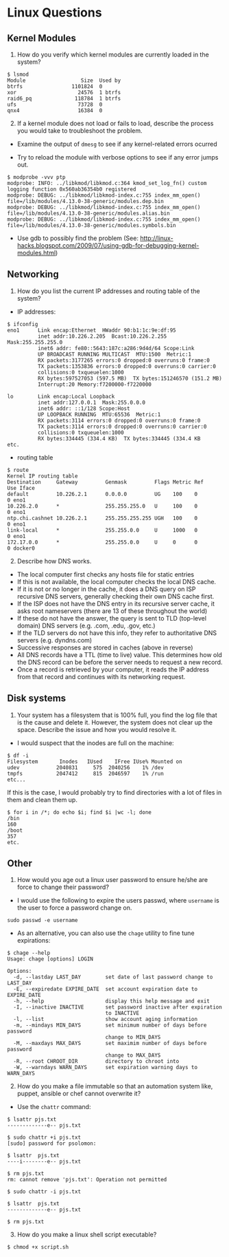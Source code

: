 
# Linux Questions

## Kernel Modules

1. How do you verify which kernel modules are currently loaded in the system?

```
$ lsmod
Module                  Size  Used by
btrfs                1101824  0
xor                    24576  1 btrfs
raid6_pq              118784  1 btrfs
ufs                    73728  0
qnx4                   16384  0
```

2. If a kernel module does not load or fails to load, describe the process you would take to
troubleshoot the problem.

* Examine the output of `dmesg` to see if any kernel-related errors ocurred

* Try to reload the module with verbose options to see if any error jumps out.

```
$ modprobe -vvv ptp
modprobe: INFO: ../libkmod/libkmod.c:364 kmod_set_log_fn() custom logging function 0x560ab36354b0 registered
modprobe: DEBUG: ../libkmod/libkmod-index.c:755 index_mm_open() file=/lib/modules/4.13.0-38-generic/modules.dep.bin
modprobe: DEBUG: ../libkmod/libkmod-index.c:755 index_mm_open() file=/lib/modules/4.13.0-38-generic/modules.alias.bin
modprobe: DEBUG: ../libkmod/libkmod-index.c:755 index_mm_open() file=/lib/modules/4.13.0-38-generic/modules.symbols.bin
```

* Use gdb to possibly find the problem (See: http://linux-hacks.blogspot.com/2009/07/using-gdb-for-debugging-kernel-modules.html)

## Networking

1. How do you list the current IP addresses and routing table of the system?

* IP addresses:

```
$ ifconfig
eno1      Link encap:Ethernet  HWaddr 90:b1:1c:9e:df:95
          inet addr:10.226.2.205  Bcast:10.226.2.255  Mask:255.255.255.0
          inet6 addr: fe80::5643:187c:a286:9d4d/64 Scope:Link
          UP BROADCAST RUNNING MULTICAST  MTU:1500  Metric:1
          RX packets:3177265 errors:0 dropped:0 overruns:0 frame:0
          TX packets:1353836 errors:0 dropped:0 overruns:0 carrier:0
          collisions:0 txqueuelen:1000
          RX bytes:597527053 (597.5 MB)  TX bytes:151246570 (151.2 MB)
          Interrupt:20 Memory:f7200000-f7220000

lo        Link encap:Local Loopback
          inet addr:127.0.0.1  Mask:255.0.0.0
          inet6 addr: ::1/128 Scope:Host
          UP LOOPBACK RUNNING  MTU:65536  Metric:1
          RX packets:3114 errors:0 dropped:0 overruns:0 frame:0
          TX packets:3114 errors:0 dropped:0 overruns:0 carrier:0
          collisions:0 txqueuelen:1000
          RX bytes:334445 (334.4 KB)  TX bytes:334445 (334.4 KB
etc.
```

* routing table

```
$ route
Kernel IP routing table
Destination     Gateway         Genmask         Flags Metric Ref    Use Iface
default         10.226.2.1      0.0.0.0         UG    100    0        0 eno1
10.226.2.0      *               255.255.255.0   U     100    0        0 eno1
ntp.chi.cashnet 10.226.2.1      255.255.255.255 UGH   100    0        0 eno1
link-local      *               255.255.0.0     U     1000   0        0 eno1
172.17.0.0      *               255.255.0.0     U     0      0        0 docker0
```

2. Describe how DNS works.

* The local computer first checks any hosts file for static entries
* If this is not available, the local computer checks the local DNS cache.
* If it is not or no longer in the cache, it does a DNS query on ISP recursive DNS servers, generally checking their own DNS cache first.
* If the ISP does not have the DNS entry in its recursive server cache, it asks root nameservers (there are 13 of these throughout the world)
* If these do not have the answer, the query is sent to TLD (top-level domain) DNS servers (e.g. .com, .edu, .gov, etc.)
* If the TLD servers do not have this info, they refer to authoritative DNS servers (e.g. dyndns.com)
* Successive responses are stored in caches (above in reverse)
* All DNS records have a TTL (time to live) value.  This determines how old the DNS record can be before the server needs to request a new record.
* Once a record is retrieved by your computer, it reads the IP address from that record and continues with its networking request.


## Disk systems

1. Your system has a filesystem that is 100% full, you find the log file that is the cause and delete it. However, the system does not clear up the space. Describe the issue and how you would resolve it.

* I would suspect that the inodes are full on the machine:

```
$ df -i
Filesystem       Inodes   IUsed    IFree IUse% Mounted on
udev            2040831     575  2040256    1% /dev
tmpfs           2047412     815  2046597    1% /run
etc...
```

If this is the case, I would probably try to find directories with a lot of files in them and clean them up.
```
$ for i in /*; do echo $i; find $i |wc -l; done
/bin
160
/boot
357
etc.
```

## Other

1. How would you age out a linux user password to ensure he/she are force to change their password?

* I would use the following to expire the users passwd, where `username` is the user to force a password change on.

```
sudo passwd -e username
```
* As an alternative, you can also use the `chage` utility to fine tune expirations:
```
$ chage --help
Usage: chage [options] LOGIN

Options:
  -d, --lastday LAST_DAY        set date of last password change to LAST_DAY
  -E, --expiredate EXPIRE_DATE  set account expiration date to EXPIRE_DATE
  -h, --help                    display this help message and exit
  -I, --inactive INACTIVE       set password inactive after expiration
                                to INACTIVE
  -l, --list                    show account aging information
  -m, --mindays MIN_DAYS        set minimum number of days before password
                                change to MIN_DAYS
  -M, --maxdays MAX_DAYS        set maximim number of days before password
                                change to MAX_DAYS
  -R, --root CHROOT_DIR         directory to chroot into
  -W, --warndays WARN_DAYS      set expiration warning days to WARN_DAYS
```

2. How do you make a file immutable so that an automation system like, puppet, ansible or chef cannot overwrite it?

* Use the `chattr` command:

```
$ lsattr pjs.txt
-------------e-- pjs.txt

$ sudo chattr +i pjs.txt
[sudo] password for psolomon:

$ lsattr  pjs.txt
----i--------e-- pjs.txt

$ rm pjs.txt
rm: cannot remove 'pjs.txt': Operation not permitted

$ sudo chattr -i pjs.txt

$ lsattr  pjs.txt
-------------e-- pjs.txt

$ rm pjs.txt
```

3. How do you make a linux shell script executable?

```
$ chmod +x script.sh
```

